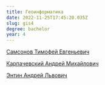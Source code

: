 ```yaml
---
title: Геоинформатика
date: 2022-11-25T17:45:20.035Z
slug: gis4
degree: bachelor
year: 4
---
```


[Самсонов Тимофей Евгеньевич](./people/samsonov)

[Карпачевский Андрей Михайлович](./people/karpachevskii)

[Энтин Андрей Львович](./people/entin)
